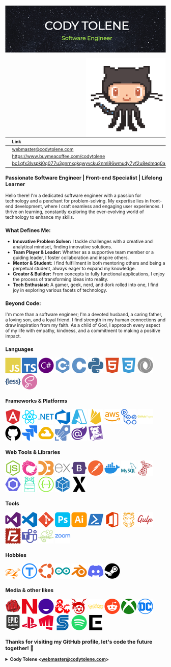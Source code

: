 [![Cody Tolene][cody-tolene-intro-img]][cody-tolene-link]

<img align="right" src=".github/images/github.gif" width="250">

|                                                                | Link                                                                               |
| :------------------------------------------------------------- | :--------------------------------------------------------------------------------- |
| <img width="48" src=".github/ng-icons/email.svg" />            | webmaster@codytolene.com                                                           |
| <img width="48" src=".github/simple-icons/buymeacoffee.svg" /> | https://www.buymeacoffee.com/codytolene                                            |
| <img width="48" src=".github/images/bitcoin-btc-logo.svg" />   | [bc1qfx3lvspkj0q077u3gnrnxqkqwyvcku2nml86wmudy7yf2u8edmqq0a5vnt][btc-address-link] |

### Passionate Software Engineer | Front-end Specialist | Lifelong Learner

Hello there! I'm a dedicated software engineer with a passion for technology and a penchant for problem-solving. My expertise lies in front-end development, where I craft seamless and engaging user experiences. I thrive on learning, constantly exploring the ever-evolving world of technology to enhance my skills.

### What Defines Me:

- **Innovative Problem Solver:** I tackle challenges with a creative and analytical mindset, finding innovative solutions.
- **Team Player & Leader:** Whether as a supportive team member or a guiding leader, I foster collaboration and inspire others.
- **Mentor & Student:** I find fulfillment in both mentoring others and being a perpetual student, always eager to expand my knowledge.
- **Creator & Builder:** From concepts to fully functional applications, I enjoy the process of transforming ideas into reality.
- **Tech Enthusiast:** A gamer, geek, nerd, and dork rolled into one, I find joy in exploring various facets of technology.

### Beyond Code:

I'm more than a software engineer; I'm a devoted husband, a caring father, a loving son, and a loyal friend. I find strength in my human connections and draw inspiration from my faith. As a child of God, I approach every aspect of my life with empathy, kindness, and a commitment to making a positive impact.

### Languages

<img width="48" src=".github/simple-icons/javascript.svg" title="JavaScript" />
<img width="48" src=".github/simple-icons/typescript.svg" title="TypeScript" />
<img width="48" src=".github/simple-icons/csharp.svg" title="CSharp" />
<img width="48" src=".github/simple-icons/cplusplus.svg" title="C++" />
<img width="48" src=".github/simple-icons/c.svg" title="C" />
<img width="48" src=".github/simple-icons/python.svg" title="Python" />
<img width="48" src=".github/simple-icons/html5.svg" title="HTML5" />
<img width="48" src=".github/simple-icons/css3.svg" title="CSS3" />
<img width="48" src=".github/simple-icons/json.svg" title="JSON" />
<img width="48" src=".github/simple-icons/less.svg" title="LESS" />
<img width="48" src=".github/simple-icons/sass.svg" title="SASS" />

### Frameworks & Platforms

<img width="48" src=".github/simple-icons/angular.svg" title="Google Angular" />
<img width="48" src=".github/simple-icons/react.svg" title="React" />
<img width="48" src=".github/simple-icons/dotnet.svg" title=".NET" />
<img width="48" src=".github/simple-icons/azuredevops.svg" title="Azure DevOps" />
<img width="48" src=".github/simple-icons/microsoftazure.svg" title="Microsoft Azure" />
<img width="48" src=".github/simple-icons/firebase.svg" title="Google Firebase" />
<img width="48" src=".github/simple-icons/amazonaws.svg" title="Amazon AWS" />
<img width="48" src=".github/simple-icons/githubactions.svg" title="GitHub Actions" />
<img width="48" src=".github/simple-icons/githubpages.svg" title="GitHub Pages" />
<img width="48" src=".github/simple-icons/github.svg" title="GitHub" />
<img width="48" src=".github/simple-icons/jira.svg" title="Jira" />
<img width="48" src=".github/simple-icons/googlecloud.svg" title="Google Cloud" />
<img width="48" src=".github/simple-icons/azurepipelines.svg" title="Azure Pipelines" />
<img width="48" src=".github/simple-icons/blazor.svg" title="Blazor" />
<img width="48" src=".github/simple-icons/datadog.svg" title="Datadog" />

### Web Tools & Libraries

<img width="48" src=".github/simple-icons/nodedotjs.svg" title="Node.js" />
<img width="48" src=".github/simple-icons/reactivex.svg" title="ReactiveX" />
<img width="48" src=".github/simple-icons/d3dotjs.svg" title="D3.js" />
<img width="48" src=".github/simple-icons/express.svg" title="Express" />
<img width="48" src=".github/simple-icons/bootstrap.svg" title="Bootstrap" />
<img width="48" src=".github/simple-icons/postman.svg" title="Postman" />
<img width="48" src=".github/simple-icons/docker.svg" title="Docker" />
<img width="48" src=".github/simple-icons/mysql.svg" title="MySQL" />
<img width="48" src=".github/simple-icons/microsoftsqlserver.svg" title="Microsoft SQL Server" />
<img width="48" src=".github/simple-icons/eslint.svg" title="ESLint" />
<img width="48" src=".github/simple-icons/puppeteer.svg" title="Puppeteer" />
<img width="48" src=".github/simple-icons/swagger.svg" title="Swagger" />
<img width="48" src=".github/simple-icons/webpack.svg" title="Webpack" />
<img width="48" src=".github/simple-icons/xstate.svg" title="XState" />

### Tools

<img width="48" src=".github/simple-icons/visualstudio.svg" title="Visual Studio" />
<img width="48" src=".github/simple-icons/visualstudiocode.svg" title="Visual Studio Code" />
<img width="48" src=".github/simple-icons/git.svg" title="Git" />
<img width="48" src=".github/simple-icons/adobephotoshop.svg" title="Adobe Photoshop" />
<img width="48" src=".github/simple-icons/adobeillustrator.svg" title="Adobe Illustrator" />
<img width="48" src=".github/simple-icons/powershell.svg" title="Powershell" />
<img width="48" src=".github/simple-icons/microsoftoffice.svg" title="Microsoft Office" />
<img width="48" src=".github/simple-icons/grunt.svg" title="Grunt" />
<img width="48" src=".github/simple-icons/gulp.svg" title="Gulp" />
<img width="48" src=".github/simple-icons/filezilla.svg" title="FileZilla" />
<img width="48" src=".github/simple-icons/microsoftteams.svg" title="Microsoft Teams" />
<img width="48" src=".github/simple-icons/notepadplusplus.svg" title="Notepad++" />
<img width="48" src=".github/simple-icons/zoom.svg" title="Zoom" />

### Hobbies

<img width="48" src=".github/simple-icons/flipperzero.svg" title="Flipper Zero" />
<img width="48" src=".github/simple-icons/thingiverse.svg" title="Thingiverse" />
<img width="48" src=".github/simple-icons/ubuntu.svg" title="Ubuntu" />
<img width="48" src=".github/simple-icons/arduino.svg" title="Arduino" />
<img width="48" src=".github/simple-icons/blender.svg" title="Blender" />
<img width="48" src=".github/simple-icons/discord.svg" title="Discord" />
<img width="48" src=".github/simple-icons/steam.svg" title="Steam" />

### Media & other likes

<img width="48" src=".github/simple-icons/onepunchman.svg" title="One Punch Man" />
<img width="48" src=".github/simple-icons/nintendo.svg" title="Nintendo" />
<img width="48" src=".github/simple-icons/funimation.svg" title="Funimation" />
<img width="48" src=".github/simple-icons/dungeonsanddragons.svg" title="Dungeons & Dragons" />
<img width="48" src=".github/simple-icons/fullmetallalchemist.svg" title="Fullmetal Alchemist" />
<img width="48" src=".github/simple-icons/pokemon.svg" title="Pokemon" />
<img width="48" src=".github/simple-icons/reddit.svg" title="Reddit" />
<img width="48" src=".github/simple-icons/xbox.svg" title="Xbox" />
<img width="48" src=".github/simple-icons/dcentertainment.svg" title="DC" />
<img width="48" src=".github/simple-icons/epicgames.svg" title="Epic Games" />
<img width="48" src=".github/simple-icons/playstation.svg" title="Playstation" />
<img width="48" src=".github/simple-icons/riotgames.svg" title="Riot Games" />
<img width="48" src=".github/simple-icons/sega.svg" title="Sega" />
<img width="48" src=".github/simple-icons/spotify.svg" title="Spotify" />
<img width="48" src=".github/simple-icons/squareenix.svg" title="Square Enix" />

### Thanks for visiting my GitHub profile, let's code the future together! 🚀

<details>
  <summary>
    <b>
      Cody Tolene
      &#60;<a href="mailto:webmaster@codytolene.com">webmaster@codytolene.com</a>&#62;
    </b>
  </summary>
  
  ```
  God, grant me the serenity to accept the things I cannot change; courage to change the things I can; and wisdom to know the difference. Living one day at a time; enjoying one moment at a time; accepting hardships as the pathway to peace; taking, as He did, this sinful world as it is, not as I would have it; trusting that He will make all things right if I surrender to His Will; so that I may be reasonably happy in this life, and supremely happy with Him forever and ever in the next. Amen.
  ```
</details>

[btc-address-link]: https://explorer.btc.com/btc/address/
[cody-tolene-intro-img]: .github/images/cody-tolene-intro.gif
[cody-tolene-link]: https://www.codytolene.com
[simple-icons-link]: https://simpleicons.org/
